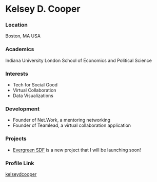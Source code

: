 # Kelsey D. Cooper  

### Location

Boston, MA USA

### Academics

Indiana University
London School of Economics and Political Science 

### Interests

- Tech for Social Good
- Virtual Collaboration
- Data Visualizations 

### Development

- Founder of Net.Work, a mentoring networking
- Founder of Teamlead, a virtual collaboration application

### Projects

- [Evergreen SDF](https://github.com/KelseyDCooper/evergreensdf) is a new project that I will be launching soon! 

### Profile Link

[kelseydcooper](https://github.com/KelseyDCooper)
